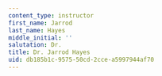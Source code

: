 ```yaml
---
content_type: instructor
first_name: Jarrod
last_name: Hayes
middle_initial: ''
salutation: Dr.
title: Dr. Jarrod Hayes
uid: db185b1c-9575-50cd-2cce-a5997944af70
---
```

